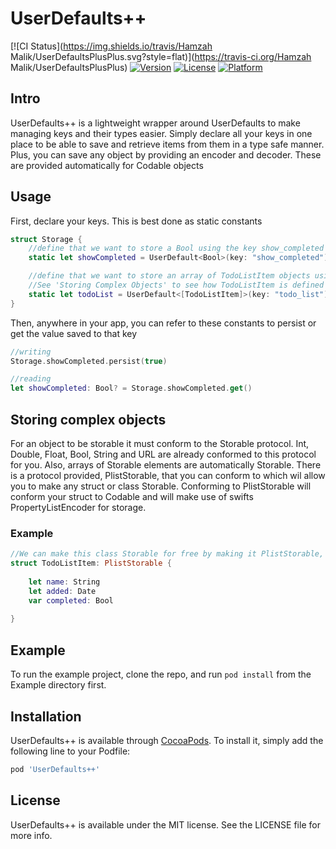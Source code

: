 # UserDefaults++

[![CI Status](https://img.shields.io/travis/Hamzah Malik/UserDefaultsPlusPlus.svg?style=flat)](https://travis-ci.org/Hamzah Malik/UserDefaultsPlusPlus)
[![Version](https://img.shields.io/cocoapods/v/UserDefaultsPlusPlus.svg?style=flat)](https://cocoapods.org/pods/UserDefaultsPlusPlus)
[![License](https://img.shields.io/cocoapods/l/UserDefaultsPlusPlus.svg?style=flat)](https://cocoapods.org/pods/UserDefaultsPlusPlus)
[![Platform](https://img.shields.io/cocoapods/p/UserDefaultsPlusPlus.svg?style=flat)](https://cocoapods.org/pods/UserDefaultsPlusPlus)

## Intro

UserDefaults++ is a lightweight wrapper around UserDefaults to make managing keys and their types easier. Simply declare all your keys in one place to be able to save and retrieve items from them in a type safe manner. Plus, you can save any object by providing an encoder and decoder. These are provided automatically for Codable objects

## Usage

First, declare your keys. This is best done as static constants

```swift
struct Storage {
    //define that we want to store a Bool using the key show_completed
    static let showCompleted = UserDefault<Bool>(key: "show_completed")

    //define that we want to store an array of TodoListItem objects using the key todo_list
    //See 'Storing Complex Objects' to see how TodoListItem is defined
    static let todoList = UserDefault<[TodoListItem]>(key: "todo_list")
}
```

Then, anywhere in your app, you can refer to these constants to persist or get the value saved to that key

```swift
//writing
Storage.showCompleted.persist(true)

//reading
let showCompleted: Bool? = Storage.showCompleted.get()
```

## Storing complex objects

For an object to be storable it must conform to the Storable protocol. Int, Double, Float, Bool, String and URL are already conformed to this protocol for you. Also, arrays of Storable elements are automatically Storable.
There is a protocol provided, PlistStorable, that you can conform to which wil allow you to make any struct or class Storable. Conforming to PlistStorable will conform your struct to Codable and will make use of swifts PropertyListEncoder for storage.

### Example

```swift
//We can make this class Storable for free by making it PlistStorable, as long as all its properties are Codable
struct TodoListItem: PlistStorable {
    
    let name: String
    let added: Date
    var completed: Bool
    
}
```

## Example

To run the example project, clone the repo, and run `pod install` from the Example directory first.

## Installation

UserDefaults++ is available through [CocoaPods](https://cocoapods.org). To install
it, simply add the following line to your Podfile:

```ruby
pod 'UserDefaults++'
```

## License

UserDefaults++ is available under the MIT license. See the LICENSE file for more info.
